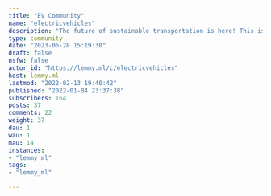 ```yaml
---
title: "EV Community" 
name: "electricvehicles"
description: "The future of sustainable transportation is here! This is the Lemmy community for EV owners and enthusiasts. Discuss evolving technology, new entrants, charging infrastructure, government policy, and the ins and outs of EV ownership right here."
type: community
date: "2023-06-28 15:19:30"
draft: false
nsfw: false
actor_id: "https://lemmy.ml/c/electricvehicles"
host: lemmy.ml
lastmod: "2022-02-13 19:40:42"
published: "2022-01-04 23:37:38"
subscribers: 164
posts: 37
comments: 22
weight: 37
dau: 1
wau: 1
mau: 14
instances:
- "lemmy_ml"
tags: 
- "lemmy_ml"

---
```


